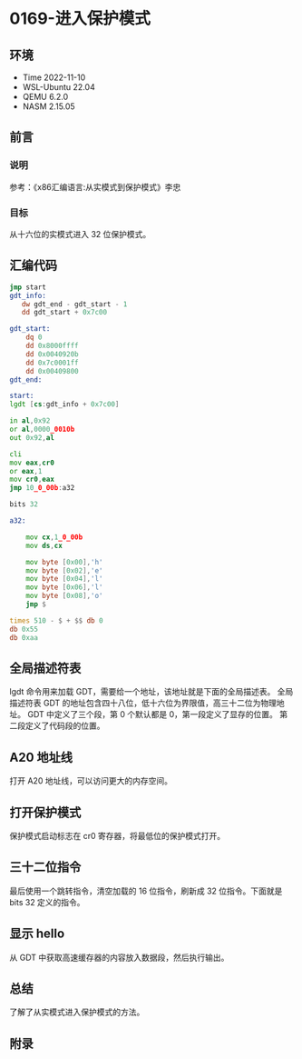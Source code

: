 # 0169-进入保护模式

## 环境

- Time 2022-11-10
- WSL-Ubuntu 22.04
- QEMU 6.2.0
- NASM 2.15.05

## 前言

### 说明

参考：《x86汇编语言:从实模式到保护模式》李忠

### 目标

从十六位的实模式进入 32 位保护模式。

## 汇编代码

```asm
jmp start
gdt_info:
   dw gdt_end - gdt_start - 1
   dd gdt_start + 0x7c00

gdt_start:
    dq 0
    dd 0x8000ffff
    dd 0x0040920b
    dd 0x7c0001ff
    dd 0x00409800
gdt_end:

start:
lgdt [cs:gdt_info + 0x7c00]

in al,0x92
or al,0000_0010b
out 0x92,al

cli
mov eax,cr0
or eax,1
mov cr0,eax
jmp 10_0_00b:a32

bits 32

a32:

    mov cx,1_0_00b
    mov ds,cx

    mov byte [0x00],'h'
    mov byte [0x02],'e'
    mov byte [0x04],'l'
    mov byte [0x06],'l'
    mov byte [0x08],'o'
    jmp $

times 510 - $ + $$ db 0
db 0x55
db 0xaa
```

## 全局描述符表

lgdt 命令用来加载 GDT，需要给一个地址，该地址就是下面的全局描述表。
全局描述符表 GDT 的地址包含四十八位，低十六位为界限值，高三十二位为物理地址。
GDT 中定义了三个段，第 0 个默认都是 0，第一段定义了显存的位置。
第二段定义了代码段的位置。

## A20 地址线

打开 A20 地址线，可以访问更大的内存空间。

## 打开保护模式

保护模式启动标志在 cr0 寄存器，将最低位的保护模式打开。

## 三十二位指令

最后使用一个跳转指令，清空加载的 16 位指令，刷新成 32 位指令。下面就是 bits 32 定义的指令。

## 显示 hello

从 GDT 中获取高速缓存器的内容放入数据段，然后执行输出。

## 总结

了解了从实模式进入保护模式的方法。

## 附录
